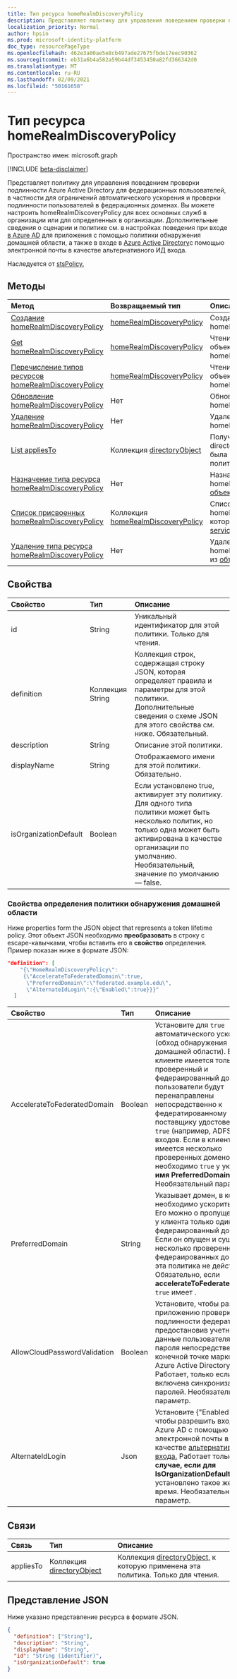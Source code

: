 ```yaml
---
title: Тип ресурса homeRealmDiscoveryPolicy
description: Представляет политику для управления поведением проверки подлинности Azure Active Directory для федерационных пользователей.
localization_priority: Normal
author: hpsin
ms.prod: microsoft-identity-platform
doc_type: resourcePageType
ms.openlocfilehash: 462e3a00ae5e8cb497ade27675fbde17eec90362
ms.sourcegitcommit: eb31a6b4a582a59b44df3453450a82fd366342d0
ms.translationtype: MT
ms.contentlocale: ru-RU
ms.lasthandoff: 02/09/2021
ms.locfileid: "50161658"
---
```

# <a name="homerealmdiscoverypolicy-resource-type"></a>Тип ресурса homeRealmDiscoveryPolicy

Пространство имен: microsoft.graph

[!INCLUDE [beta-disclaimer](../../includes/beta-disclaimer.md)]

Представляет политику для управления поведением проверки подлинности Azure Active Directory для федерационных пользователей, в частности для ограничений автоматического ускорения и проверки подлинности пользователей в федерационных доменах. Вы можете настроить homeRealmDiscoveryPolicy для всех основных служб в организации или для определенных в организации.  Дополнительные сведения о сценарии и политике см. в настройках поведения при входе [в Azure AD](/azure/active-directory/manage-apps/configure-authentication-for-federated-users-portal) для приложения с помощью политики обнаружения домашней области, а также в входе в [Azure Active Directory](/azure/active-directory/authentication/howto-authentication-use-email-signin)с помощью электронной почты в качестве альтернативного ИД входа.

Наследуется от [stsPolicy.](stsPolicy.md)

## <a name="methods"></a>Методы

| Метод       | Возвращаемый тип | Описание |
|:-------------|:------------|:------------|
| [Создание homeRealmDiscoveryPolicy](../api/homerealmdiscoverypolicy-post-homerealmdiscoverypolicies.md) | [homeRealmDiscoveryPolicy](homerealmdiscoverypolicy.md) | Создание объекта homeRealmDiscoveryPolicy. |
| [Get homeRealmDiscoveryPolicy](../api/homerealmdiscoverypolicy-get.md) | [homeRealmDiscoveryPolicy](homerealmdiscoverypolicy.md) | Чтение свойств и связей объекта homeRealmDiscoveryPolicy. |
| [Перечисление типов ресурсов homeRealmDiscoveryPolicy](../api/homerealmdiscoverypolicy-list.md) | [homeRealmDiscoveryPolicy](homerealmdiscoverypolicy.md) | Чтение свойств и связей объектов homeRealmDiscoveryPolicies. |
| [Обновление homeRealmDiscoveryPolicy](../api/homerealmdiscoverypolicy-update.md) | Нет | Обновление объекта homeRealmDiscoveryPolicy. |
| [Удаление homeRealmDiscoveryPolicy](../api/homerealmdiscoverypolicy-delete.md) | Нет | Удаление объекта homeRealmDiscoveryPolicy. |
| [List appliesTo](../api/homerealmdiscoverypolicy-list-appliesto.md) | Коллекция [directoryObject](directoryobject.md) | Получите список directoryObjects, к которые была применена эта политика. |
| [Назначение типа ресурса homeRealmDiscoveryPolicy](../api/serviceprincipal-post-homerealmdiscoverypolicies.md) | Нет | Назначьте объект homeRealmDiscoveryPolicy [объекту servicePrincipal.](serviceprincipal.md) |
| [Список присвоенных homeRealmDiscoveryPolicy](../api/serviceprincipal-list-homerealmdiscoverypolicies.md) | Коллекция [homeRealmDiscoveryPolicy](homerealmdiscoverypolicy.md) | Список объектов homeRealmDiscoveryPolicy, которые назначены [объекту servicePrincipal.](serviceprincipal.md) |
| [Удаление типа ресурса homeRealmDiscoveryPolicy](../api/serviceprincipal-delete-homerealmdiscoverypolicies.md) | Нет | Удаление объекта homeRealmDiscoveryPolicy из [объекта servicePrincipal.](serviceprincipal.md) |

## <a name="properties"></a>Свойства

| Свойство     | Тип        | Описание |
|:-------------|:------------|:------------|
|id|String| Уникальный идентификатор для этой политики. Только для чтения.|
|definition|Коллекция String| Коллекция строк, содержащая строку JSON, которая определяет правила и параметры для этой политики. Дополнительные сведения о схеме JSON для этого свойства см. ниже. Обязательный.|
|description|String| Описание этой политики.|
|displayName|String| Отображаемого имени для этой политики. Обязательно.|
|isOrganizationDefault|Boolean|Если установлено true, активирует эту политику. Для одного типа политики может быть несколько политик, но только одна может быть активирована в качестве организации по умолчанию. Необязательный, значение по умолчанию — false.|


### <a name="properties-of-a-home-realm-discovery-policy-definition"></a>Свойства определения политики обнаружения домашней области
Ниже properties form the JSON object that represents a token lifetime policy. Этот объект JSON необходимо **преобразовать** в строку с escape-кавычками, чтобы вставить его в **свойство** определения. Пример показан ниже в формате JSON:

<!-- {
  "blockType": "ignored"
}-->
``` json
"definition": [
    "{\"HomeRealmDiscoveryPolicy\":
     {\"AccelerateToFederatedDomain\":true,
      \"PreferredDomain\":\"federated.example.edu\",
      \"AlternateIdLogin\":{\"Enabled\":true}}}"
  ]
```

| Свойство     | Тип   |Описание| 
|:---------------|:--------|:----------|
|AccelerateToFederatedDomain|Boolean| Установите для `true` автоматического ускорения (обход обнаружения домашней области). Если в клиенте имеется только один проверенный и федераированный домен, пользователи будут перенаправлены непосредственно к федератированному поставщику удостоверений `true` (например, ADFS) для входов. Если в клиенте имеется несколько проверенных доменов, необходимо `true` у указано **имя PreferredDomain.** Необязательный параметр.|
|PreferredDomain|String| Указывает домен, в который необходимо ускорить вход. Его можно о пропущено, если у клиента только один федераированный домен. Если он опущен и существует несколько проверенных федераированных доменов, эта политика не действует. Обязательно, если **accelerateToFederatedDomain** `true` имеет .|
|AllowCloudPasswordValidation|Boolean| Установите, чтобы разрешить приложению проверку подлинности федератора, предостановив учетные данные пользователя или пароля непосредственно в конечной точке маркера `true` Azure Active Directory. Работает, только если включена синхронизация паролей. Необязательный параметр.|
|AlternateIdLogin| Json |Установите {"Enabled": true}, чтобы разрешить вход в Azure AD с помощью электронной почты в качестве [альтернативного ИД входа.](/azure/active-directory/authentication/howto-authentication-use-email-signin) Работает только в **том случае, если для IsOrganizationDefault** установлено такое же `true` время. Необязательный параметр.|

## <a name="relationships"></a>Связи

| Связь | Тип        | Описание |
|:-------------|:------------|:------------|
|appliesTo|Коллекция [directoryObject](directoryobject.md)| Коллекция [directoryObject,](directoryObject.md) к которую применена эта политика. Только для чтения.|

## <a name="json-representation"></a>Представление JSON

Ниже указано представление ресурса в формате JSON.

<!-- {
  "blockType": "resource",
  "optionalProperties": [

  ],
  "@odata.type": "microsoft.graph.homeRealmDiscoveryPolicy",
  "keyProperty": "id"
}-->

```json
{
  "definition": ["String"],
  "description": "String",
  "displayName": "String",
  "id": "String (identifier)",
  "isOrganizationDefault": true
}
```

<!-- uuid: 16cd6b66-4b1a-43a1-adaf-3a886856ed98
2019-02-04 14:57:30 UTC -->
<!-- {
  "type": "#page.annotation",
  "description": "homeRealmDiscoveryPolicy resource",
  "keywords": "",
  "section": "documentation",
  "tocPath": ""
}-->
